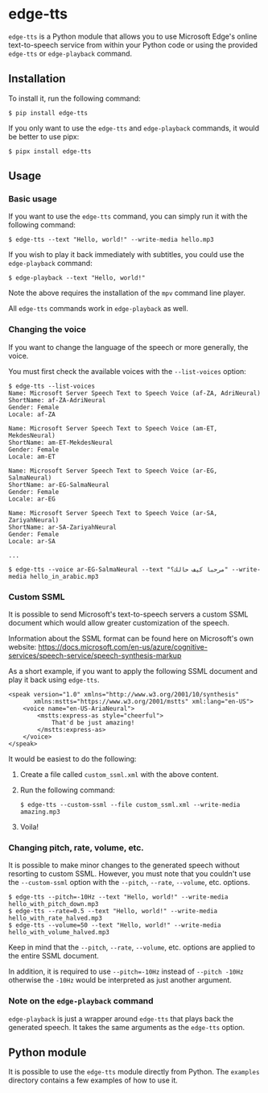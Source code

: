 # edge-tts

`edge-tts` is a Python module that allows you to use Microsoft Edge's online text-to-speech service from within your Python code or using the provided `edge-tts` or `edge-playback` command.

## Installation

To install it, run the following command:

    $ pip install edge-tts

If you only want to use the `edge-tts` and `edge-playback` commands, it would be better to use pipx:

    $ pipx install edge-tts

## Usage

### Basic usage

If you want to use the `edge-tts` command, you can simply run it with the following command:

    $ edge-tts --text "Hello, world!" --write-media hello.mp3

If you wish to play it back immediately with subtitles, you could use the `edge-playback` command:

    $ edge-playback --text "Hello, world!"

Note the above requires the installation of the `mpv` command line player.

All `edge-tts` commands work in `edge-playback` as well.

### Changing the voice

If you want to change the language of the speech or more generally, the voice. 

You must first check the available voices with the `--list-voices` option:

    $ edge-tts --list-voices
    Name: Microsoft Server Speech Text to Speech Voice (af-ZA, AdriNeural)
    ShortName: af-ZA-AdriNeural
    Gender: Female
    Locale: af-ZA

    Name: Microsoft Server Speech Text to Speech Voice (am-ET, MekdesNeural)
    ShortName: am-ET-MekdesNeural
    Gender: Female
    Locale: am-ET

    Name: Microsoft Server Speech Text to Speech Voice (ar-EG, SalmaNeural)
    ShortName: ar-EG-SalmaNeural
    Gender: Female
    Locale: ar-EG

    Name: Microsoft Server Speech Text to Speech Voice (ar-SA, ZariyahNeural)
    ShortName: ar-SA-ZariyahNeural
    Gender: Female
    Locale: ar-SA

    ...

    $ edge-tts --voice ar-EG-SalmaNeural --text "مرحبا كيف حالك؟" --write-media hello_in_arabic.mp3

### Custom SSML

It is possible to send Microsoft's text-to-speech servers a custom SSML document which would allow greater customization of the speech. 

Information about the SSML format can be found here on Microsoft's own website: https://docs.microsoft.com/en-us/azure/cognitive-services/speech-service/speech-synthesis-markup

As a short example, if you want to apply the following SSML document and play it back using `edge-tts`.

```
<speak version="1.0" xmlns="http://www.w3.org/2001/10/synthesis"
       xmlns:mstts="https://www.w3.org/2001/mstts" xml:lang="en-US">
    <voice name="en-US-AriaNeural">
        <mstts:express-as style="cheerful">
            That'd be just amazing!
        </mstts:express-as>
    </voice>
</speak>
```

It would be easiest to do the following:

1. Create a file called `custom_ssml.xml` with the above content.
2. Run the following command:

       $ edge-tts --custom-ssml --file custom_ssml.xml --write-media amazing.mp3

3. Voila!

### Changing pitch, rate, volume, etc.

It is possible to make minor changes to the generated speech without resorting to custom SSML. However, you must note that you couldn't use the `--custom-ssml` option with the `--pitch`, `--rate`, `--volume`, etc. options.

    $ edge-tts --pitch=-10Hz --text "Hello, world!" --write-media hello_with_pitch_down.mp3
    $ edge-tts --rate=0.5 --text "Hello, world!" --write-media hello_with_rate_halved.mp3
    $ edge-tts --volume=50 --text "Hello, world!" --write-media hello_with_volume_halved.mp3

Keep in mind that the `--pitch`, `--rate`, `--volume`, etc. options are applied to the entire SSML document.

In addition, it is required to use `--pitch=-10Hz` instead of `--pitch -10Hz` otherwise the `-10Hz` would be interpreted as just another argument.

### Note on the `edge-playback` command

`edge-playback` is just a wrapper around `edge-tts` that plays back the generated speech. It takes the same arguments as the `edge-tts` option.

## Python module

It is possible to use the `edge-tts` module directly from Python. The `examples` directory contains a few examples of how to use it.
